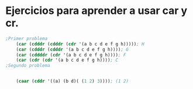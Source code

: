 # Ejercicios para aprender a usar **car** y **cr**.
```lsp
;Primer problema
    (car (cdddr (cdddr (cdr '(a b c d e f g h))))); H
    (car (cdddr (cdddr '(a b c d e f g h)))); G
    (car (cddddr (cdr '(a b c d e f g h)))); F
    (car (cdr (cdr '(a b c d e f g h)))); C
;Segundo problema


    (caar (cddr '((a) (b d)( (1 2) 3)))); (1 2)
```
